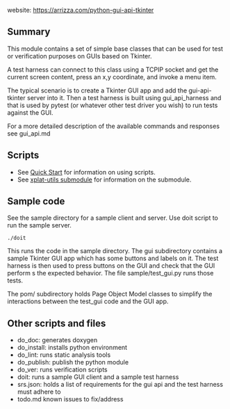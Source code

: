 website: <https://arrizza.com/python-gui-api-tkinter>

## Summary

This module contains a set of simple base classes that can be
used for test or verification purposes on GUIs based on Tkinter.

A test harness can connect to this class using a TCPIP socket and
get the current screen content, press an x,y coordinate, and
invoke a menu item.

The typical scenario is to create a Tkinter GUI app and add the
gui-api-tkinter server into it. Then a test harness is built
using gui_api_harness and that is used by pytest (or whatever
other test driver you wish) to run tests against the GUI.

For a more detailed description of the available commands and
responses see gui_api.md

## Scripts

* See [Quick Start](https://arrizza.com/user-guide-quick-start) for information on using scripts.
* See [xplat-utils submodule](https://arrizza.com/xplat-utils) for information on the submodule.

## Sample code

See the sample directory for a sample client and server. Use
doit script to run the sample server.

    ./doit

This runs the code in the sample directory. The gui
subdirectory contains a sample Tkinter GUI app which has some
buttons and labels on it. The test harness is then used to
press buttons on the GUI and check that the GUI perform
s the expected behavior. The file sample/test_gui.py runs
those tests.

The pom/ subdirectory holds Page Object Model classes to
simplify the interactions between the test_gui code and the
GUI app.

## Other scripts and files

- do_doc: generates doxygen
- do_install: installs python environment
- do_lint: runs static analysis tools
- do_publish: publish the python module
- do_ver: runs verification scripts
- doit: runs a sample GUI client and a sample test harness
- srs.json: holds a list of requirements for the gui api and
  the test harness must adhere to
- todo.md known issues to fix/address

